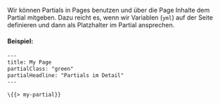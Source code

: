 Wir können Partials in Pages benutzen und über die Page Inhalte dem Partial mitgeben. Dazu reicht es, wenn wir Variablen (`yml`) auf der Seite definieren und dann als Platzhalter im Partial ansprechen. 

#### Beispiel: 
``` hbs
---
title: My Page
partialClass: "green"
partialHeadline: "Partials im Detail"
---

\{{> my-partial}}

```

